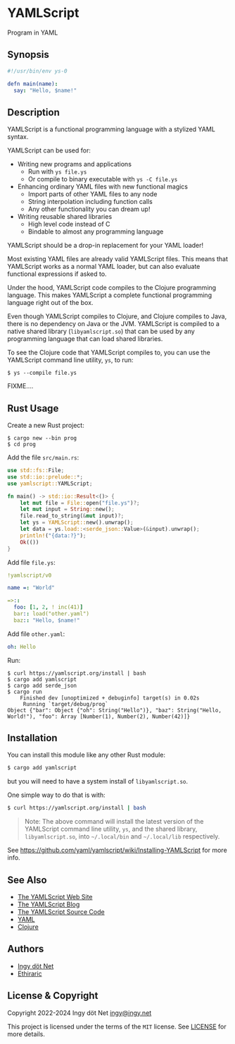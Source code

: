 YAMLScript
==========

Program in YAML


## Synopsis

```yaml
#!/usr/bin/env ys-0

defn main(name):
  say: "Hello, $name!"
```


## Description

YAMLScript is a functional programming language with a stylized YAML syntax.

YAMLScript can be used for:

* Writing new programs and applications
  * Run with `ys file.ys`
  * Or compile to binary executable with `ys -C file.ys`
* Enhancing ordinary YAML files with new functional magics
  * Import parts of other YAML files to any node
  * String interpolation including function calls
  * Any other functionality you can dream up!
* Writing reusable shared libraries
  * High level code instead of C
  * Bindable to almost any programming language

YAMLScript should be a drop-in replacement for your YAML loader!

Most existing YAML files are already valid YAMLScript files.
This means that YAMLScript works as a normal YAML loader, but can also evaluate
functional expressions if asked to.

Under the hood, YAMLScript code compiles to the Clojure programming language.
This makes YAMLScript a complete functional programming language right out of
the box.

Even though YAMLScript compiles to Clojure, and Clojure compiles to Java, there
is no dependency on Java or the JVM.
YAMLScript is compiled to a native shared library (`libyamlscript.so`) that can
be used by any programming language that can load shared libraries.

To see the Clojure code that YAMLScript compiles to, you can use the YAMLScript
command line utility, `ys`, to run:

```text
$ ys --compile file.ys
```

FIXME....
## Rust Usage

Create a new Rust project:

```text
$ cargo new --bin prog
$ cd prog
```

Add the file `src/main.rs`:

```rust
use std::fs::File;
use std::io::prelude::*;
use yamlscript::YAMLScript;

fn main() -> std::io::Result<()> {
    let mut file = File::open("file.ys")?;
    let mut input = String::new();
    file.read_to_string(&mut input)?;
    let ys = YAMLScript::new().unwrap();
    let data = ys.load::<serde_json::Value>(&input).unwrap();
    println!("{data:?}");
    Ok(())
}
```

Add file `file.ys`:

```yaml
!yamlscript/v0

name =: "World"

=>::
  foo: [1, 2, ! inc(41)]
  bar:: load("other.yaml")
  baz:: "Hello, $name!"
```

Add file `other.yaml`:

```yaml
oh: Hello
```

Run:

```text
$ curl https://yamlscript.org/install | bash
$ cargo add yamlscript
$ cargo add serde_json
$ cargo run
    Finished dev [unoptimized + debuginfo] target(s) in 0.02s
     Running `target/debug/prog`
Object {"bar": Object {"oh": String("Hello")}, "baz": String("Hello, World!"), "foo": Array [Number(1), Number(2), Number(42)]}
```


## Installation

You can install this module like any other Rust module:

```bash
$ cargo add yamlscript
```

but you will need to have a system install of `libyamlscript.so`.

One simple way to do that is with:

```bash
$ curl https://yamlscript.org/install | bash
```

> Note: The above command will install the latest version of the YAMLScript
command line utility, `ys`, and the shared library, `libyamlscript.so`, into
`~/.local/bin` and `~/.local/lib` respectively.

See https://github.com/yaml/yamlscript/wiki/Installing-YAMLScript for more info.


## See Also

* [The YAMLScript Web Site](https://yamlscript.org)
* [The YAMLScript Blog](https://yamlscript.org/blog)
* [The YAMLScript Source Code](https://github.com/yaml/yamlscript)
* [YAML](https://yaml.org)
* [Clojure](https://clojure.org)


## Authors

* [Ingy döt Net](https://github.com/ingydotnet)
* [Ethiraric](https://github.com/Ethiraric)


## License & Copyright

Copyright 2022-2024 Ingy döt Net <ingy@ingy.net>

This project is licensed under the terms of the `MIT` license.
See [LICENSE](https://github.com/yaml/yamlscript/blob/main/License) for
more details.
